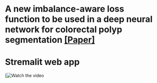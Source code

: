 # A new imbalance-aware loss function to be used in a deep neural network for colorectal polyp segmentation [[Paper]](https://doi.org/10.1016/j.compbiomed.2022.106205)

# Stremalit web app
[![Watch the video](https://www.youtube.com/watch?v=v1uoPyzWU7M)



